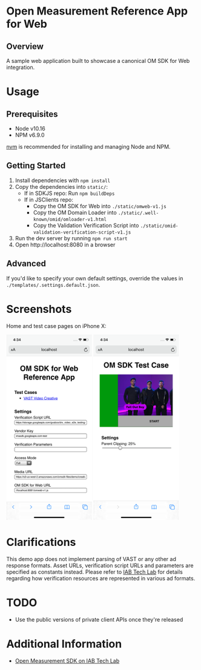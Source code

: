 # Open Measurement Reference App for Web

## Overview
A sample web application built to showcase a canonical OM SDK for Web integration.

# Usage

## Prerequisites
* Node v10.16
* NPM v6.9.0

[nvm] is recommended for installing and managing Node and NPM.

## Getting Started
1. Install dependencies with `npm install`
1. Copy the dependencies into `static/`:
    - If in SDKJS repo: Run `npm buildDeps`
    - If in JSClients repo: 
        - Copy the OM SDK for Web into `./static/omweb-v1.js`
        - Copy the OM Domain Loader into `./static/.well-known/omid/omloader-v1.html`
        - Copy the Validation Verification Script into `./static/omid-validation-verification-script-v1.js`
1. Run the dev server by running `npm run start`
1. Open http://localhost:8080 in a browser

## Advanced
If you'd like to specify your own default settings, override the values in `./templates/.settings.default.json`.

# Screenshots

Home and test case pages on iPhone X:

<p float="left">
<img src="screenshots/iphone-root.png" width="226px"></img>
<img src="screenshots/iphone-video.png" width="226px"></img>
</p>

# Clarifications
This demo app does not implement parsing of VAST or any other ad response
formats. Asset URLs, verification script URLs and parameters are specified as
constants instead. Please refer to [IAB Tech Lab] for details regarding how
verification resources are represented in various ad formats.

# TODO
* Use the public versions of private client APIs once they're released

# Additional Information
* [Open Measurement SDK on IAB Tech Lab]


[nvm]: https://github.com/nvm-sh/nvm
[IAB Tech Lab]: https://iabtechlab.com/standards/open-measurement-sdk/
[Open Measurement SDK on IAB Tech Lab]: https://iabtechlab.com/standards/open-measurement-sdk/
